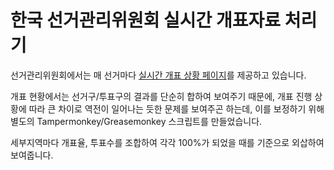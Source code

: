 # 한국 선거관리위원회 실시간 개표자료 처리기

선거관리위원회에서는 매 선거마다 [실시간 개표 상황 페이지](http://info.nec.go.kr/electioninfo/electionInfo_report.xhtml)를 제공하고 있습니다.

개표 현황에서는 선거구/투표구의 결과를 단순히 합하여 보여주기 때문에, 개표 진행 상황에 따라 큰 차이로 역전이 일어나는 듯한 문제를 보여주곤 하는데, 이를 보정하기 위해 별도의 Tampermonkey/Greasemonkey 스크립트를 만들었습니다.

세부지역마다 개표율, 투표수를 조합하여 각각 100%가 되었을 때를 기준으로 외삽하여 보여줍니다.
